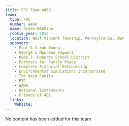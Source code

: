 ```yaml
---
title: FRC Team 4460
team:
  type: FRC
  number: 4460
  name: Green MASHine
  rookie_year: 2013
  location: West Vincent Township, Pennsylvania, USA
  sponsors:
    - Paul & Caron Young
    - George & Maureen Fogwell
    - Owen J. Roberts School District
    - Partners for Family Peace
    - Complete Financial Outsourcing
    - Environmental Simulations Incorporated
    - The Naim Family
    - PTC
    - WAWA
    - National Instruments
    - Friends of 401
  links:
    Website: 
---
```

No content has been added for this team